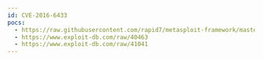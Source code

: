 ```yaml
---
id: CVE-2016-6433
pocs:
  - https://raw.githubusercontent.com/rapid7/metasploit-framework/master/modules/exploits/linux/http/cisco_firepower_useradd.rb
  - https://www.exploit-db.com/raw/40463
  - https://www.exploit-db.com/raw/41041
---
```

